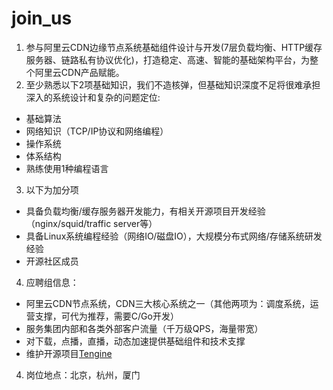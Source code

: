 # join_us

1. 参与阿里云CDN边缘节点系统基础组件设计与开发(7层负载均衡、HTTP缓存服务器、链路私有协议优化)，打造稳定、高速、智能的基础架构平台，为整个阿里云CDN产品赋能。
2. 至少熟悉以下2项基础知识，我们不造核弹，但基础知识深度不足将很难承担深入的系统设计和复杂的问题定位:
 * 基础算法
 * 网络知识（TCP/IP协议和网络编程）
 * 操作系统
 * 体系结构
 * 熟练使用1种编程语言
3. 以下为加分项
 * 具备负载均衡/缓存服务器开发能力，有相关开源项目开发经验（nginx/squid/traffic server等）
 * 具备Linux系统编程经验（网络IO/磁盘IO），大规模分布式网络/存储系统研发经验
 * 开源社区成员
4. 应聘组信息：
 * 阿里云CDN节点系统，CDN三大核心系统之一（其他两项为：调度系统，运营支撑，可代为推荐，需要C/Go开发）
 * 服务集团内部和各类外部客户流量（千万级QPS，海量带宽）
 * 对下载，点播，直播，动态加速提供基础组件和技术支撑
 * 维护开源项目[Tengine](https://github.com/alibaba/tengine/)
4. 岗位地点：北京，杭州，厦门

